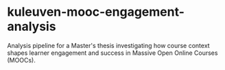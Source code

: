 # kuleuven-mooc-engagement-analysis
Analysis pipeline for a Master's thesis investigating how course context shapes learner engagement and success in Massive Open Online Courses (MOOCs).
